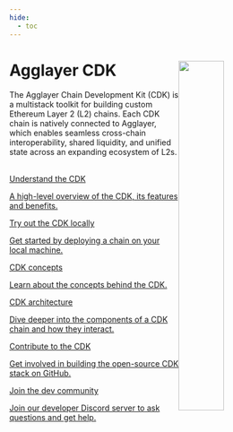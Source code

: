 ```yaml
---
hide:
  - toc
---
```


<style>
   .git-revision-date-localized-plugin, .md-source-file, .md-content__button.md-icon {
      display: none;
   }
</style>

<div class="section-wrapper product-section-head">
<div class="hero-image"><img src="../img/home/main-img.svg" loading="lazy" class="hero-image" style="width: 40%; float: right;"></div>
   <div class="hero-left">
      <h1 class="hero-heading">Agglayer CDK</h1>
      <p class="hero-subtext">The Agglayer Chain Development Kit (CDK) is a multistack toolkit for building custom Ethereum Layer 2 (L2) chains. Each CDK chain is natively connected to Agglayer, which enables seamless cross-chain interoperability, shared liquidity, and unified state across an expanding ecosystem of L2s.</p>
   </div>
   </br>
</div>

<div class="grid-container">
   <div class="grid-item">
      <a href="./overview">
         <div class="product-list-item-header">
            <div class="feature-card-heading">Understand the CDK</div>
         </div>
         <p class="feature-paragraph">A high-level overview of the CDK, its features and benefits.</p>
      </a>
   </div>
   <div class="grid-item">
      <a href="./getting-started/local-deployment/">
         <div class="product-list-item-header">
            <div class="feature-card-heading">Try out the CDK locally</div>
         </div>
         <p class="feature-paragraph">Get started by deploying a chain on your local machine.</p>
      </a>
   </div>
   <div class="grid-item">
      <a href="./concepts/layer2s">
         <div class="product-list-item-header">
            <div class="feature-card-heading">CDK concepts</div>
         </div>
         <p class="feature-paragraph">Learn about the concepts behind the CDK.</p>
      </a>
   </div>
    <div class="grid-item">
      <a href="./architecture/cdk-zkevm">
         <div class="product-list-item-header">
            <div class="feature-card-heading">CDK architecture</div>
         </div>
         <p class="feature-paragraph">Dive deeper into the components of a CDK chain and how they interact.</p>
      </a>
   </div>
   <div class="grid-item">
      <a href="https://github.com/0xPolygon/cdk-validium-node" target="_blank">
         <div class="product-list-item-header">
            <div class="feature-card-heading">Contribute to the CDK</div>
         </div>
         <p class="feature-paragraph">Get involved in building the open-source CDK stack on GitHub.</p>
      </a>
   </div>
   <div class="grid-item">
      <a href="https://discord.com/invite/0xpolygonRnD" target="_blank">
         <div class="product-list-item-header">
            <div class="feature-card-heading">Join the dev community</div>
         </div>
         <p class="feature-paragraph">Join our developer Discord server to ask questions and get help.</p>
      </a>
   </div>
</div>
